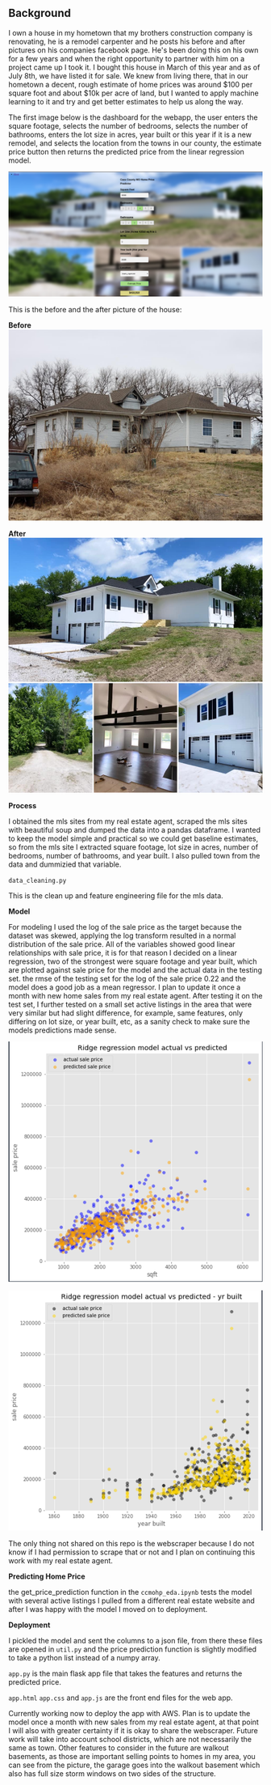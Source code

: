 ## Background

I own a house in my hometown that my brothers construction company is renovating, he is a remodel carpenter and he posts his before and after pictures on his companies facebook page. He's been doing this on his own for a few years and when the right opportunity to partner with him on a project came up I took it. I bought this house in March of this year and as of July 8th, we have listed it for sale. We knew from living there, that in our hometown a decent, rough estimate of home prices was around $100 per square foot and about $10k per acre of land, but I wanted to apply machine learning to it and try and get better estimates to help us along the way. 

The first image below is the dashboard for the webapp, the user enters the square footage, selects the number of bedrooms, selects the number of bathrooms, enters the lot size in acres, year built or this year if it is a new remodel, and selects the location from the towns in our county, the estimate price button then returns the predicted price from the linear regression model.


![webapp ui](https://github.com/rwlink3z8/home_price_predictor/blob/master/img/webapp.png)



This is the before and the after picture of the house:

**Before**
![housebefore](https://github.com/rwlink3z8/home_price_predictor/blob/master/img/housebefore.jpeg)

**After**
![houseafter](https://github.com/rwlink3z8/home_price_predictor/blob/master/img/house_after.jpg)

**Process**

I obtained the mls sites from my real estate agent, scraped the mls sites with beautiful soup and dumped the data into a pandas dataframe. I wanted to keep the model simple and practical so we could get baseline estimates, so from the mls site I extracted square footage, lot size in acres, number of bedrooms, number of bathrooms, and year built. I also pulled town from the data and dummizied that variable. 

`data_cleaning.py`

This is the clean up and feature engineering file for the mls data.

**Model**

For modeling I used the log of the sale price as the target because the dataset was skewed, applying the log transform resulted in a normal distribution of the sale price. All of the variables showed good linear relationships with sale price, it is for that reason I decided on a linear regression, two of the strongest were square footage and year built, which are plotted against sale price for the model and the actual data in the testing set. the rmse of the testing set for the log of the sale price 0.22 and the model does a good job as a mean regressor. I plan to update it once a month with new home sales from my real estate agent. After testing it on the test set, I further tested on a small set active listings in the area that were very similar but had slight difference, for example, same features, only differing on lot size, or year built, etc, as a sanity check to make sure the models predictions made sense. 

![square footage vs sale price](https://github.com/rwlink3z8/home_price_predictor/blob/master/img/plt1.png)

![year built vs sale price](https://github.com/rwlink3z8/home_price_predictor/blob/master/img/plt2.png)


The only thing not shared on this repo is the webscraper because I do not know if I had permission to scrape that or not and I plan on continuing this work with my real estate agent. 

**Predicting Home Price**

the get_price_prediction function in the `ccmohp_eda.ipynb` tests the model with several active listings I pulled from a different real estate website and after I was happy with the model I moved on to deployment.

**Deployment**

I pickled the model and sent the columns to a json file, from there these files are opened in `util.py` and the price prediction function is slightly modified to take a python list instead of a numpy array.

`app.py` is the main flask app file that takes the features and returns the predicted price.

`app.html` `app.css` and `app.js` are the front end files for the web app.

Currently working now to deploy the app with AWS. Plan is to update the model once a month with new sales from my real estate agent, at that point I will also with greater certainty if it is okay to share the webscraper. Future work will take into account school districts, which are not necessarily the same as town. Other features to consider in the future are walkout basements, as those are important selling points to homes in my area, you can see from the picture, the garage goes into the walkout basement which also has full size storm windows on two sides of the structure.
